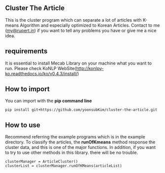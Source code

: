 ## Cluster The Article

This is the cluster program which can separate a lot of articles with K-means Algorithm and especially optimized to Korean Articles.
Contact to me (my@rupert.in) if you want to tell any problems you have or give me a nice idea.


## requirements

It is essential to install Mecab Library on your machine what you want to run.
Please check KoNLP WebSite(http://konlpy-ko.readthedocs.io/ko/v0.4.3/install/)

## How to import
You can import with the __pip command line__
 ```
 pip install git+https://github.com/yoonsubKim/cluster-the-article.git
```

## How to use

Recommend referring the example programs which is in the example directory.
To classify the articles, the __runOfKmeans__ method response the cluster data, and this is one of the major functions. In addition, if you want to try to use other methods in this library. there will be no trouble.
```
clusterManager = ArticleCluster()
clusterList = clusterManager.runOfKMeans(articleList)

```